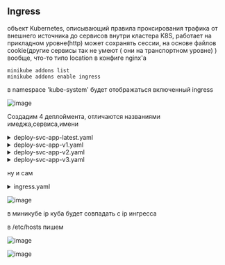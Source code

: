 ## Ingress
объект Kubernetes, описывающий правила проксирования трафика от внешнего источника до сервисов внутри кластера K8S, работает на прикладном уровне(http) может сохранять сессии, на основе файлов cookie(другие сервисы так не умеют ( они на транспортном уровне) ) вообще, что-то типо location в конфиге nginx'a
```
minikube addons list
minikube addons enable ingress
```

в namespace 'kube-system' будет отображаться включенный ingress

![image](https://github.com/user-attachments/assets/d782981a-8f3f-4255-af95-818fc5a3840c)

Создадим 4 деплоймента, отличаются названиями имеджа,сервиса,имени

<details> <summary>deploy-svc-app-latest.yaml</summary>
  
```
apiVersion: apps/v1
kind: Deployment
metadata:
  name: kuber
  labels:
    app: kuber
spec:
  replicas: 2
  selector:
    matchLabels:
      app: http-server
  template:
    metadata:
      labels:
        app: http-server
    spec:
      containers:
      - name: kuber-app
        image: bakavets/kuber
        ports:
        - containerPort: 8000
---
apiVersion: v1
kind: Service
metadata:
  name: kuber-service
spec:
  selector:
    app: http-server
  ports:
    - protocol: TCP
      port: 80
      targetPort: 8000
```
</details>

<details> <summary>deploy-svc-app-v1.yaml</summary>
  
```
apiVersion: apps/v1
kind: Deployment
metadata:
  name: kuber-v1
  labels:
    app: kuber-v1
spec:
  replicas: 2
  selector:
    matchLabels:
      app: http-server-v1
  template:
    metadata:
      labels:
        app: http-server-v1
    spec:
      containers:
      - name: kuber-app
        image: bakavets/kuber:v1.0
        ports:
        - containerPort: 8000
---
apiVersion: v1
kind: Service
metadata:
  name: kuber-service-v1
spec:
  selector:
    app: http-server-v1
  ports:
    - protocol: TCP
      port: 80
      targetPort: 8000
```
</details>

<details> <summary>deploy-svc-app-v2.yaml</summary>
  
```
apiVersion: apps/v1
kind: Deployment
metadata:
  name: kuber-v2
  labels:
    app: kuber-v2
spec:
  replicas: 2
  selector:
    matchLabels:
      app: http-server-v2
  template:
    metadata:
      labels:
        app: http-server-v2
    spec:
      containers:
      - name: kuber-app
        image: bakavets/kuber:v2.0
        ports:
        - containerPort: 8000
---
apiVersion: v1
kind: Service
metadata:
  name: kuber-service-v2
spec:
  selector:
    app: http-server-v2
  ports:
    - protocol: TCP
      port: 80
      targetPort: 8000
```
</details>

<details> <summary>deploy-svc-app-v3.yaml</summary>
  
```
apiVersion: apps/v1
kind: Deployment
metadata:
  name: kuber-v3
  labels:
    app: kuber-v3
spec:
  replicas: 2
  selector:
    matchLabels:
      app: http-server-v3
  template:
    metadata:
      labels:
        app: http-server-v3
    spec:
      containers:
      - name: kuber-app
        image: bakavets/kuber:v3.0
        ports:
        - containerPort: 8000
---
apiVersion: v1
kind: Service
metadata:
  name: kuber-service-v3
spec:
  selector:
    app: http-server-v3
  ports:
    - protocol: TCP
      port: 80
      targetPort: 8000
```
</details>

ну и сам 
<details> <summary>ingress.yaml</summary>
  
```
apiVersion: networking.k8s.io/v1
kind: Ingress
metadata:
  name: main-ingress
spec:
  rules:                               # список хостов и путей
   - host: app.example.com
     http:
        paths:
          - pathType: Prefix         
            path: /                   # ip:port и далее '/'
            backend:
              service:
                name: kuber-service   # имя сервиса...
                port:
                  number: 80          # ...и порт, куда таргетить траффик
          - pathType: Prefix          # означает,что можно перейти даже по app.example.com/v1dsjapds(всё равно перейдет на app.example.com/v1
            path: /v1
            backend:
              service:
                name: kuber-service-v1
                port:
                  number: 80
          - pathType: Exact           # здесь же нужно точно указывать app.example.com/v2, иначе перейдет просто на app.example.com (/)
            path: /v2
            backend:
              service:
                name: kuber-service-v2
                port:
                  number: 80
   - host: app-v3.example.com
     http:
        paths:
          - pathType: Exact          # т.к тут больше никаких путей нет, переход на что-то отличное от app-v3.example.com будет выдавать 404 ошибку
            path: /
            backend:
              service:
                name: kuber-service-v3
                port:
                  number: 80
```
</details>

![image](https://github.com/user-attachments/assets/c6daca59-35cb-4dd6-ae1c-9056f38c8d1d)

в миникубе ip куба будет совпадать с ip ингресса

в /etc/hosts пишем 

![image](https://github.com/user-attachments/assets/b42c69a0-455f-440f-b879-3600fba688c0)

![image](https://github.com/user-attachments/assets/af149190-7b4e-466d-8f83-4410dc1dd1bc)

